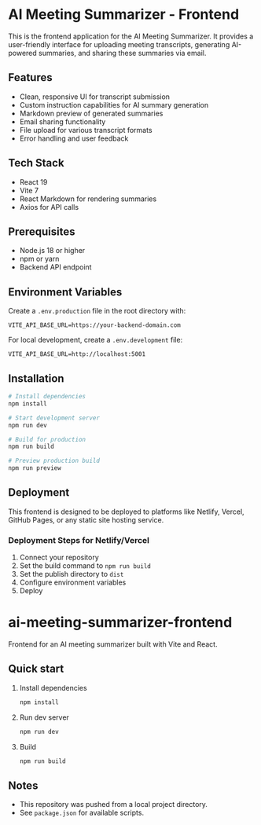 # AI Meeting Summarizer - Frontend

This is the frontend application for the AI Meeting Summarizer. It provides a user-friendly interface for uploading meeting transcripts, generating AI-powered summaries, and sharing these summaries via email.

## Features

- Clean, responsive UI for transcript submission
- Custom instruction capabilities for AI summary generation
- Markdown preview of generated summaries
- Email sharing functionality
- File upload for various transcript formats
- Error handling and user feedback

## Tech Stack

- React 19
- Vite 7
- React Markdown for rendering summaries
- Axios for API calls

## Prerequisites

- Node.js 18 or higher
- npm or yarn
- Backend API endpoint

## Environment Variables

Create a `.env.production` file in the root directory with:

```
VITE_API_BASE_URL=https://your-backend-domain.com
```

For local development, create a `.env.development` file:

```
VITE_API_BASE_URL=http://localhost:5001
```

## Installation

```bash
# Install dependencies
npm install

# Start development server
npm run dev

# Build for production
npm run build

# Preview production build
npm run preview
```

## Deployment

This frontend is designed to be deployed to platforms like Netlify, Vercel, GitHub Pages, or any static site hosting service.

### Deployment Steps for Netlify/Vercel

1. Connect your repository
2. Set the build command to `npm run build`
3. Set the publish directory to `dist`
4. Configure environment variables
5. Deploy

# ai-meeting-summarizer-frontend

Frontend for an AI meeting summarizer built with Vite and React.

## Quick start

1. Install dependencies

   ```bash
   npm install
   ```

2. Run dev server

   ```bash
   npm run dev
   ```

3. Build

   ```bash
   npm run build
   ```

## Notes

- This repository was pushed from a local project directory.
- See `package.json` for available scripts.
